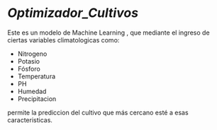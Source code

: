 # *Optimizador_Cultivos*

Este es un modelo de Machine Learning , que mediante el ingreso de ciertas variables climatologicas como:

- Nitrogeno
- Potasio
- Fósforo
- Temperatura
- PH
- Humedad
- Precipitacion

permite la prediccion del cultivo que más cercano esté a esas caracteristicas.

